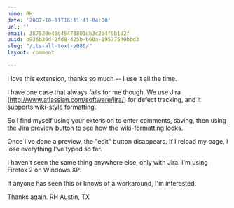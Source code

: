 ```yaml
---
name: RH
date: '2007-10-11T16:11:41-04:00'
url: ''
email: 387520e40d45473801db3c2a4f9b1d2f
uuid: b936b36d-2fd8-425b-b60a-19577540bbd3
slug: "/its-all-text-v080/"
layout: comment

---
```


I love this extension, thanks so much -- I use it all the time.

I have one case that always fails for me though.
We use Jira (http://www.atlassian.com/software/jira/) for defect tracking,
and it supports wiki-style formatting.

So I find myself using your extension to enter comments, saving,
then using the Jira preview button to see how the wiki-formatting looks.

Once I've done a preview, the "edit" button disappears.
If I reload my page, I lose everything I've typed so far.

I haven't seen the same thing anywhere else, only with Jira.
I'm using Firefox 2 on Windows XP.

If anyone has seen this or knows of a workaround, I'm interested.

Thanks again.
RH
Austin, TX
